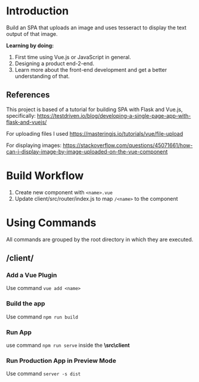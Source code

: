 # Introduction
Build an SPA that uploads an image and uses tesseract to display the text output of that image.

**Learning by doing:**
1. First time using Vue.js or JavaScript in general.
2. Designing a product end-2-end.
3. Learn more about the front-end development and get a better understanding of that.

## References
This project is based of a tutorial for building SPA with Flask and Vue.js, specifically: https://testdriven.io/blog/developing-a-single-page-app-with-flask-and-vuejs/ 

For uploading files I used https://masteringjs.io/tutorials/vue/file-upload 

For displaying images: https://stackoverflow.com/questions/45071661/how-can-i-display-image-by-image-uploaded-on-the-vue-component 

# Build Workflow

1. Create new component with `<name>.vue`
2. Update client/src/router/index.js to map `/<name>` to the <name> component

# Using Commands
All commands are grouped by the root directory in which they are executed.

## /client/
### Add a Vue Plugin
Use command `vue add <name>`

### Build the app
Use command `npm run build`

### Run App
use command `npm run serve` inside the **\src\client**

### Run Production App in Preview Mode
Use command `server -s dist`